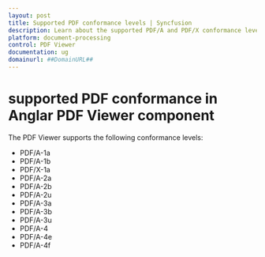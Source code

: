 ```yaml
---
layout: post
title: Supported PDF conformance levels | Syncfusion
description: Learn about the supported PDF/A and PDF/X conformance levels in the Angular PDF Viewer component.
platform: document-processing
control: PDF Viewer
documentation: ug
domainurl: ##DomainURL##
---
```


# supported PDF conformance in Anglar PDF Viewer component

The PDF Viewer supports the following conformance levels:

* PDF/A-1a
* PDF/A-1b
* PDF/X-1a
* PDF/A-2a
* PDF/A-2b
* PDF/A-2u
* PDF/A-3a
* PDF/A-3b
* PDF/A-3u
* PDF/A-4
* PDF/A-4e
* PDF/A-4f